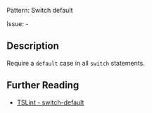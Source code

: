 Pattern: Switch default

Issue: -

## Description

Require a `default` case in all `switch` statements.

## Further Reading

* [TSLint - switch-default](https://palantir.github.io/tslint/rules/switch-default)